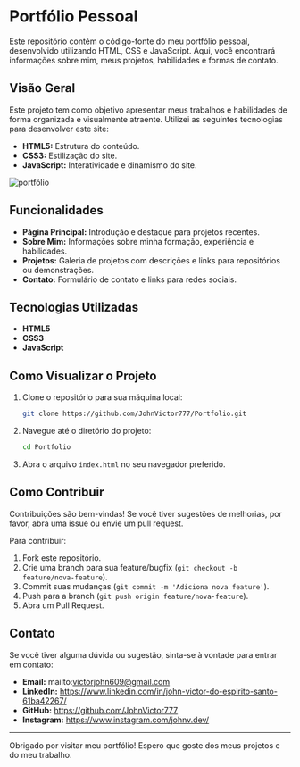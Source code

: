 # Portfólio Pessoal

Este repositório contém o código-fonte do meu portfólio pessoal, desenvolvido utilizando HTML, CSS e JavaScript. Aqui, você encontrará informações sobre mim, meus projetos, habilidades e formas de contato.

## Visão Geral

Este projeto tem como objetivo apresentar meus trabalhos e habilidades de forma organizada e visualmente atraente. Utilizei as seguintes tecnologias para desenvolver este site:

- **HTML5:** Estrutura do conteúdo.
- **CSS3:** Estilização do site.
- **JavaScript:** Interatividade e dinamismo do site.

![portfólio](https://github.com/JohnVictor777/Portfolio/assets/126363638/9774921f-e30e-4063-bd7e-fdd9b826e94b)


## Funcionalidades

- **Página Principal:** Introdução e destaque para projetos recentes.
- **Sobre Mim:** Informações sobre minha formação, experiência e habilidades.
- **Projetos:** Galeria de projetos com descrições e links para repositórios ou demonstrações.
- **Contato:** Formulário de contato e links para redes sociais.

## Tecnologias Utilizadas

- **HTML5**
- **CSS3**
- **JavaScript**

## Como Visualizar o Projeto

1. Clone o repositório para sua máquina local:
   ```sh
   git clone https://github.com/JohnVictor777/Portfolio.git
   ```

2. Navegue até o diretório do projeto:
   ```sh
   cd Portfolio
   ```

3. Abra o arquivo `index.html` no seu navegador preferido.

## Como Contribuir

Contribuições são bem-vindas! Se você tiver sugestões de melhorias, por favor, abra uma issue ou envie um pull request. 

Para contribuir:

1. Fork este repositório.
2. Crie uma branch para sua feature/bugfix (`git checkout -b feature/nova-feature`).
3. Commit suas mudanças (`git commit -m 'Adiciona nova feature'`).
4. Push para a branch (`git push origin feature/nova-feature`).
5. Abra um Pull Request.

## Contato

Se você tiver alguma dúvida ou sugestão, sinta-se à vontade para entrar em contato:

- **Email:** mailto:victorjohn609@gmail.com
- **LinkedIn:** https://www.linkedin.com/in/john-victor-do-espirito-santo-61ba42267/
- **GitHub:** https://github.com/JohnVictor777
- **Instagram:** https://www.instagram.com/johnv.dev/

---

Obrigado por visitar meu portfólio! Espero que goste dos meus projetos e do meu trabalho.
